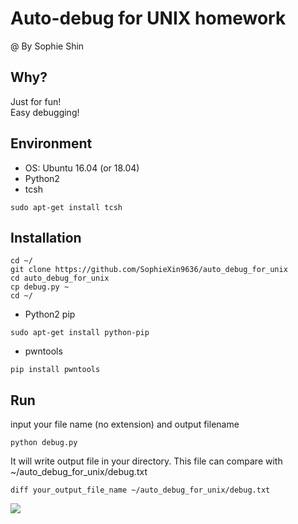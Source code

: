 # Auto-debug for UNIX homework

@ By Sophie Shin

## Why?
Just for fun! <br>
Easy debugging!

## Environment
* OS: Ubuntu 16.04 (or 18.04)
* Python2
* tcsh
```
sudo apt-get install tcsh
```

## Installation
```
cd ~/
git clone https://github.com/SophieXin9636/auto_debug_for_unix
cd auto_debug_for_unix
cp debug.py ~
cd ~/
```

* Python2 pip
```
sudo apt-get install python-pip
```
* pwntools
```shell
pip install pwntools
```


## Run
input your file name (no extension) and output filename
```
python debug.py
```

It will write output file in your directory.
This file can compare with ~/auto_debug_for_unix/debug.txt

```shell
diff your_output_file_name ~/auto_debug_for_unix/debug.txt
```

![](https://i.imgur.com/A7VVpqJ.png)
